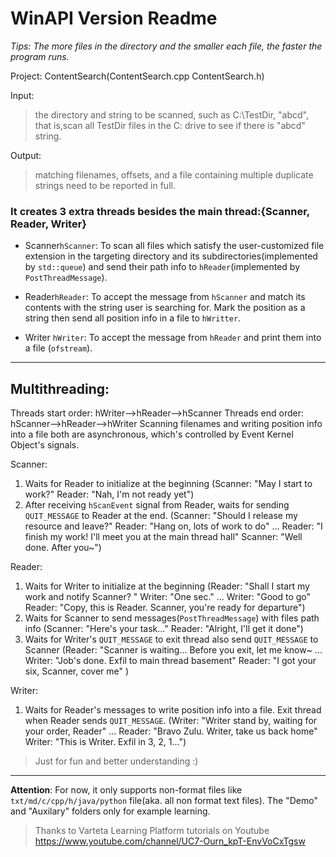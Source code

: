# WinAPI Version Readme

_Tips: The more files in the directory and the smaller each file, the faster the program runs._

Project: ContentSearch(ContentSearch.cpp ContentSearch.h)

Input: 
>the directory and string to be scanned, such as C:\TestDir, "abcd", that is,scan all TestDir files in the C: drive to see if there is "abcd" string.

Output:
> matching filenames, offsets, and a file containing multiple duplicate strings need to be reported in full.

### It creates 3 extra threads besides the main thread:{Scanner, Reader, Writer}

* Scanner`hScanner`: To scan all files which satisfy the user-customized file extension in the targeting directory and its subdirectories(implemented by `std::queue`) and send their path info to `hReader`(implemented by `PostThreadMessage`).

* Reader`hReader`: To accept the message from `hScanner` and match its contents with the string user is searching for. Mark the position as a string then send all position info in a file to `hWritter`.

* Writer `hWriter`: To accept the message from `hReader` and print them into a file (`ofstream`).

***
## Multithreading:
Threads start order: hWriter-->hReader-->hScanner
Threads end order: hScanner-->hReader-->hWriter
Scanning filenames and writing position info into a file both are asynchronous, which's controlled by Event Kernel Object's signals. 

Scanner: 
1. Waits for Reader to initialize at the beginning (Scanner: "May I start to work?" Reader: "Nah, I'm not ready yet")
2. After receiving `hScanEvent` signal from Reader, waits for sending `QUIT_MESSAGE` to Reader at the end. 
(Scanner: "Should I release my resource and leave?" Reader: "Hang on, lots of work to do"
...
Reader: "I finish my work! I'll meet you at the main thread hall" Scanner: "Well done. After you~")


Reader:
1. Waits for Writer to initialize at the beginning 
(Reader: "Shall I start my work and notify Scanner? " Writer: "One sec." ... Writer: "Good to go" Reader: "Copy, this is Reader. Scanner, you're ready for departure")
2. Waits for Scanner to send messages(`PostThreadMessage`) with files path info (Scanner: "Here's your task..." Reader: "Alright, I'll get it done")
3. Waits for Writer's `QUIT_MESSAGE` to exit thread also send  `QUIT_MESSAGE` to Scanner
(Reader: "Scanner is waiting... Before you exit, let me know~
...
Writer: "Job's done. Exfil to main thread basement"
Reader: "I got your six, Scanner, cover me"
)

Writer:
1. Waits for Reader's messages to write position info into a file. Exit thread when Reader sends `QUIT_MESSAGE`.
(Writer: "Writer stand by, waiting for your order, Reader"
...
Reader: "Bravo Zulu. Writer, take us back home"
Writer: "This is Writer. Exfil in 3, 2, 1...")

> Just for fun and better understanding :)
***

**Attention**: For now, it only supports non-format files like `txt/md/c/cpp/h/java/python` file(aka. all non format text files). The "Demo" and "Auxilary" folders only for example learning.


> Thanks to Varteta Learning Platform tutorials on Youtube https://www.youtube.com/channel/UC7-Ourn_kpT-EnvVoCxTgsw
